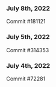 ### July 8th, 2022

Commit #181121

### July 5th, 2022

Commit #314353


### July 4th, 2022

Commit #72281
